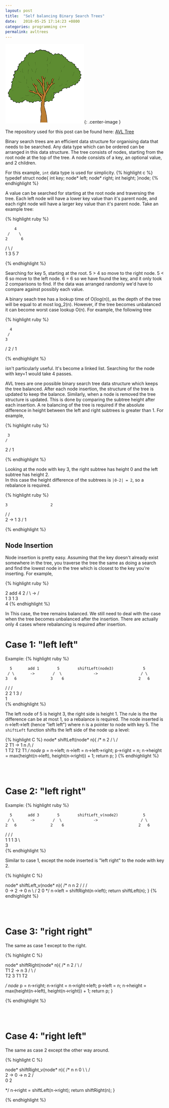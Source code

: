 ```yaml
---
layout: post
title:  "Self balancing Binary Search Trees"
date:   2018-05-25 17:14:23 +0800
categories: programming c++
permalink: avltrees
---
```


![tree](/assets/tree.png){: .center-image }

The repository used for this post can be found here: [AVL Tree](https://github.com/lucdalton/AVLTree)






Binary search trees are an efficient data structure for organising data that needs to be searched.  Any data type which can be ordered can be arranged in this data structure.  The tree consists of nodes, starting from the root node at the top of the tree.  A node consists of a key, an optional value, and 2 children.  


For this example, `int` data type is used for simplicity.
{% highlight c %}
typedef struct node{
    int key;
    node* left;
    node* right;
    int height;
}node;
{% endhighlight %}


A value can be searched for starting at the root node and traversing the tree.  Each left node will have a lower key value than it's parent node, and each right node will have a larger key value than it's parent node.  Take an example tree:

{% highlight ruby %}

        4
     /    \
    2      6
   / \    / \
  1   3  5   7

{% endhighlight %}

Searching for key 5, starting at the root.  5 > 4 so move to the right node. 5 < 6 so move to the left node. 6 = 6 so we have found the key, and it only took 2 comparisons to find.  If the data was arranged randomly we'd have to compare against possibly each value.


A binary seach tree has a lookup time of O(log(n)), as the depth of the tree will be equal to at most log_2(n).  However, if the tree becomes unbalanced it can become worst case lookup O(n).  For example, the following tree

{% highlight ruby %}

      4
     / 
    3
   /
  2
 /
1

{% endhighlight %}

isn't particularly useful.  It's become a linked list.  Searching for the node with key=1 would take 4 passes.

AVL trees are one possible binary search tree data structure which keeps the tree balanced.  After each node insertion, the structure of the tree is updated to keep the balance.  Similarly, when a node is removed the tree structure is updated.  This is done by comparing the subtree height after each insertion.  A re balancing of the tree is required if the absolute difference in height between the left and right subtrees is greater than 1.  For example,

{% highlight ruby %}

     3
    /
   2
  / 
 1



{% endhighlight %}

Looking at the node with key 3, the right subtree has height 0 and the left subtree has height 2.  
In this case the height difference of the subtrees is `|0-2| = 2`, so a rebalance is required.  

{% highlight ruby %}

    3                   2
   /                   / \
  2         ->        1   3
 /
1

{% endhighlight %}




<h2>Node Insertion</h2>
Node insertion is pretty easy.  Assuming that the key doesn't already exist somewhere in the tree, you traverse the tree the same as doing a search and find the lowest node in the tree which is closest to the key you're inserting.  For example,

{% highlight ruby %}

  2       add 4       2
 / \       ->        / \
1   3               1   3
                         \
                          4
{% endhighlight %}



In This case, the tree remains balanced.  We still need to deal with the case when the tree becomes unbalanced after the insertion.  There are actually only 4 cases where rebalancing is required after insertion.

<h1>Case 1: "left left"</h1>
Example:
{% highlight ruby %}

      5       add 1        5        shiftLeft(node3)             5
     / \       ->        /  \              ->                   / \
    3   6               3    6                                 2   6
   /                   /                                      / \
  2                   2                                      1   3
                     /                    
                    1                          
{% endhighlight %}

The left node of 5 is height 3, the right side is height 1.  The rule is the the difference can be at most 1, so a rebalance is required.  The node inserted is n->left->left (hence "left left") where n is a pointer to node with key 5.  The `shiftLeft` function shifts the left side of the node up a level:

{% highlight C %}
node* shiftLeft(node* n){
/*
         n                 2
        / \               / \
       2   T1     ->     1   n
      /\                    / \
     1  T2                 T2   T1
*/
    node* p = n->left;
    n->left = n->left->right;
    p->right = n;
    n->height = max(height(n->left), height(n->right)) + 1;
    return p;
}
{% endhighlight %}



<br>
<br>

<h1>Case 2: "left right"</h1>
Example:
{% highlight ruby %}

      5       add 3        5        shiftLeft_v(node2)           5
     / \       ->        /  \              ->                   / \
    2   6               2    6                                 2   6
   /                   /                                      / \
  1                   1                                      1   3
                       \                   
                        3                       
{% endhighlight %}

Similar to case 1, except the node inserted is "left right" to the node with key 2.

{% highlight C %}

node* shiftLeft_v(node* n){
/*
         n                 n              2
        /                 /              / \
       0        ->       2      ->      0   n
        \               /
         2             0
 */
    n->left = shiftRight(n->left);
    return shiftLeft(n);
}
{% endhighlight %}

<br>
<br>

<h1>Case 3: "right right"</h1>
The same as case 1 except to the right.

{% highlight C %}

node* shiftRight(node* n){
/*
      n                        2
     / \                      / \
    T1  2         ->         n   3
       / \                  / \
      T2  3                T1 T2
     
*/
    node* p = n->right;
    n->right = n->right->left;
    p->left = n;
    n->height = max(height(n->left), height(n->right)) + 1;
    return p;
}

{% endhighlight %}


<br>
<br>

<h1>Case 4: "right left"</h1>
The same as case 2 except the other way around.

{% highlight C %}

node* shiftRight_v(node* n){
/*
       n                 n                  0
        \                 \                / \
         2        ->       0      ->      n   2
        /                   \
       0                     2
     
*/
    n->right = shiftLeft(n->right);
    return shiftRight(n);
}

{% endhighlight %}


